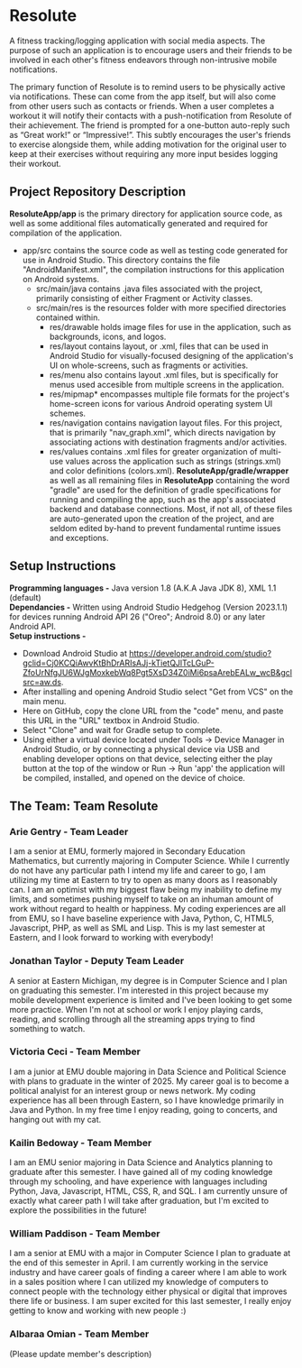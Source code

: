 # Resolute
A fitness tracking/logging application with social media aspects. The purpose of such an application is to encourage users and their friends to be involved in each other's fitness endeavors through non-intrusive mobile notifications.

The primary function of Resolute is to remind users to be physically active via notifications. These can come from the app itself, but will also come from other users such as contacts or friends. When a user completes a workout it will notify their contacts with a push-notification from Resolute of their achievement. The friend is prompted for a one-button auto-reply such as “Great work!” or “Impressive!”. This subtly encourages the user's friends to exercise alongside them, while adding motivation for the original user to keep at their exercises without requiring any more input besides logging their workout.

## Project Repository Description
**ResoluteApp/app** is the primary directory for application source code, as well as some additional files automatically generated and required for compilation of the application.<br /> 
  * app/src contains the source code as well as testing code generated for use in Android Studio. This directory contains the file "AndroidManifest.xml", the compilation instructions for this application on Android systems.<br />
    * src/main/java contains .java files associated with the project, primarily consisting of either Fragment or Activity classes.<br />
    * src/main/res is the resources folder with more specified directories contained within.<br />
      * res/drawable holds image files for use in the application, such as backgrounds, icons, and logos.<br />
      * res/layout contains layout, or .xml, files that can be used in Android Studio for visually-focused designing of the application's UI on whole-screens, such as fragments or activities.<br /> 
      * res/menu also contains layout .xml files, but is specifically for menus used accesible from multiple screens in the application.<br /> 
      * res/mipmap* encompasses multiple file formats for the project's home-screen icons for various Android operating system UI schemes.<br />
      * res/navigation contains navigation layout files. For this project, that is primarily "nav_graph.xml", which directs navigation by associating actions with destination fragments and/or activities.
      * res/values contains .xml files for greater organization of multi-use values across the application such as strings (strings.xml) and color definitions (colors.xml).
**ResoluteApp/gradle/wrapper** as well as all remaining files in **ResoluteApp** containing the word "gradle" are used for the definition of gradle specifications for running and compiling the app, such as the app's associated backend and database connections. Most, if not all, of these files are auto-generated upon the creation of the project, and are seldom edited by-hand to prevent fundamental runtime issues and exceptions.

## Setup Instructions
**Programming languages -** Java version 1.8 (A.K.A Java JDK 8), XML 1.1 (default)<br />
**Dependancies -** Written using Android Studio Hedgehog (Version 2023.1.1) for devices running Android API 26 ("Oreo"; Android 8.0) or any later Android API. <br />
**Setup instructions -** 
 * Download Android Studio at https://developer.android.com/studio?gclid=Cj0KCQiAwvKtBhDrARIsAJj-kTietQJlTcLGuP-ZfoUrNfgJU6WJgMoxkebWq8Pgt5XsD34Z0iMi6psaArebEALw_wcB&gclsrc=aw.ds.
 * After installing and opening Android Studio select "Get from VCS" on the main menu.
 * Here on GitHub, copy the clone URL from the "code" menu, and paste this URL in the "URL" textbox in Android Studio.
 * Select "Clone" and wait for Gradle setup to complete.
 * Using either a virtual device located under Tools -> Device Manager in Android Studio, or by connecting a physical device via USB and enabling developer options on that device, selecting either the play button at the top of the window or Run -> Run 'app' the application will be compiled, installed, and opened on the device of choice. 

## The Team: Team Resolute

### Arie Gentry - Team Leader

I am a senior at EMU, formerly majored in Secondary Education Mathematics, but currently majoring in Computer Science. While I currently do not have any particular path I intend my life and career to go, I am utilizing my time at Eastern to try to open as many doors as I reasonably can. I am an optimist with my biggest flaw being my inability to define my limits, and sometimes pushing myself to take on an inhuman amount of work without regard to health or happiness. My coding experiences are all from EMU, so I have baseline experience with Java, Python, C, HTML5, Javascript, PHP, as well as SML and Lisp. This is my last semester at Eastern, and I look forward to working with everybody!

### Jonathan Taylor - Deputy Team Leader

A senior at Eastern Michigan, my degree is in Computer Science and I plan on graduating this semester. I'm interested in this project because my mobile development experience is limited and I've been looking to get some more practice. When I'm not at school or work I enjoy playing cards, reading, and scrolling through all the streaming apps trying to find something to watch. 

### Victoria Ceci - Team Member

I am a junior at EMU double majoring in Data Science and Political Science with plans to graduate in the winter of 2025. My career goal is to become a political analyist for an interest group or news network. My coding experience has all been through Eastern, so I have knowledge primarily in Java and Python. In my free time I enjoy reading, going to concerts, and hanging out with my cat.

### Kailin Bedoway - Team Member

I am an EMU senior majoring in Data Science and Analytics planning to graduate after this semester. I have gained all of my coding knowledge through my schooling, and have experience with languages including Python, Java, Javascript, HTML, CSS, R, and SQL. I am currently unsure of exactly what career path I will take after graduation, but I'm excited to explore the possibilities in the future!

### William Paddison - Team Member

I am a senior at EMU with a major in Computer Science I plan to graduate at the end of this semester in April. I am currently working in the service industry and have career goals of finding a career where I am able to work in a sales position where I can utilized my knowledge of computers to connect people with the technology either physical or digital that improves there life or business. I am super excited for this last semester, I really enjoy getting to know and working with new people :)

### Albaraa Omian - Team Member

(Please update member's description)
